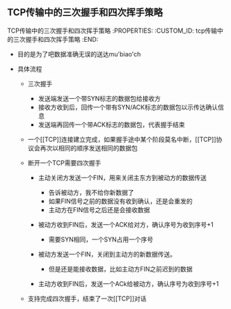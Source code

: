 TCP传输中的三次握手和四次挥手策略
---------------------------

TCP传输中的三次握手和四次挥手策略
   :PROPERTIES:
   :CUSTOM_ID: tcp传输中的三次握手和四次挥手策略
   :END:

- 目的是为了吧数据准确无误的送达mu'biao'ch
- 具体流程

  - 三次握手

    - 发送端发送一个带SYN标志的数据包给接收方
    - 接收方收到后，回传一个带有SYN/ACK标志的数据包以示传达确认信息
    - 发送端再回传一个带ACK标志的数据包，代表握手结束

  - 一个[[TCP]]连接建立完成，如果握手途中某个阶段莫名中断，[[TCP]]协议会再次以相同的顺序发送相同的数据包
  - 断开一个TCP需要四次握手

    - 主动关闭方发送一个FIN，用来关闭主东方到被动方的数据传送

      - 告诉被动方，我不给你新数据了
      - 如果FIN信号之前的数据没有收到确认，还是会重发的
      - 主动方在FIN信号之后还是会接收数据

    - 被动方收到FIN后，发送一个ACK给对方，确认序号为收到序号+1

      - 需要SYN相同，一个SYN占用一个序号

    - 被动方发送一个FIN，关闭到主动方的新数据传送。

      - 但是还是能接收数据，比如主动方FIN之前迟到的数据

    - 主动方收到FIN后，发送一个ACk给被动方，确认序号为收到序号+1

  - 支持完成四次握手，结束了一次[[TCP]]对话
